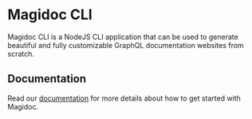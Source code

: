 # Magidoc CLI
Magidoc CLI is a NodeJS CLI application that can be used to generate beautiful and fully customizable GraphQL documentation websites from scratch. 

## Documentation
Read our [documentation](https://magidoc.js.org/introduction/welcome) for more details about how to get started with Magidoc. 
